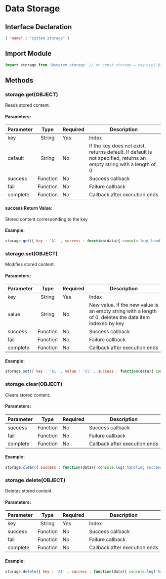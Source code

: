 <!-- 源地址: https://iot.mi.com/vela/quickapp/en/features/data/storage.html -->

# Data Storage

## Interface Declaration
```json
{ "name" : "system.storage" }
```

## Import Module
```javascript
import storage from '@system.storage' // or const storage = require('@system.storage')
```

## Methods

### storage.get(OBJECT)

Reads stored content.

#### Parameters:

Parameter | Type | Required | Description  
---|:---:|---|---  
key | String | Yes | Index  
default | String | No | If the key does not exist, returns default. If default is not specified, returns an empty string with a length of 0  
success | Function | No | Success callback  
fail | Function | No | Failure callback  
complete | Function | No | Callback after execution ends  
  
#### success Return Value:

Stored content corresponding to the key

#### Example:
```javascript
storage.get({ key : 'A1' , success : function(data){ console.log('handling success')} , fail : function(data , code){ console.log(` handling fail, code = ${ code } `)} })
```

### storage.set(OBJECT)

Modifies stored content.

#### Parameters:

Parameter | Type | Required | Description  
---|:---:|---|---  
key | String | Yes | Index  
value | String | No | New value. If the new value is an empty string with a length of 0, deletes the data item indexed by key  
success | Function | No | Success callback  
fail | Function | No | Failure callback  
complete | Function | No | Callback after execution ends  
  
#### Example:
```javascript
storage.set({ key : 'A1' , value : 'V1' , success : function(data){ console.log('handling success')} , fail : function(data , code){ console.log(` handling fail, code = ${ code } `)} })
```

### storage.clear(OBJECT)

Clears stored content.

#### Parameters:

Parameter | Type | Required | Description  
---|:---:|---|---  
success | Function | No | Success callback  
fail | Function | No | Failure callback  
complete | Function | No | Callback after execution ends  
  
#### Example:
```javascript
storage.clear({ success : function(data){ console.log('handling success')} , fail : function(data , code){ console.log(` handling fail, code = ${ code } `)} })
```

### storage.delete(OBJECT)

Deletes stored content.

#### Parameters:

Parameter | Type | Required | Description  
---|:---:|---|---  
key | String | Yes | Index  
success | Function | No | Success callback  
fail | Function | No | Failure callback  
complete | Function | No | Callback after execution ends  
  
#### Example:
```javascript
storage.delete({ key : 'A1' , success : function(data){ console.log('handling success')} , fail : function(data , code){ console.log(` handling fail, code = ${ code } `)} })
```
